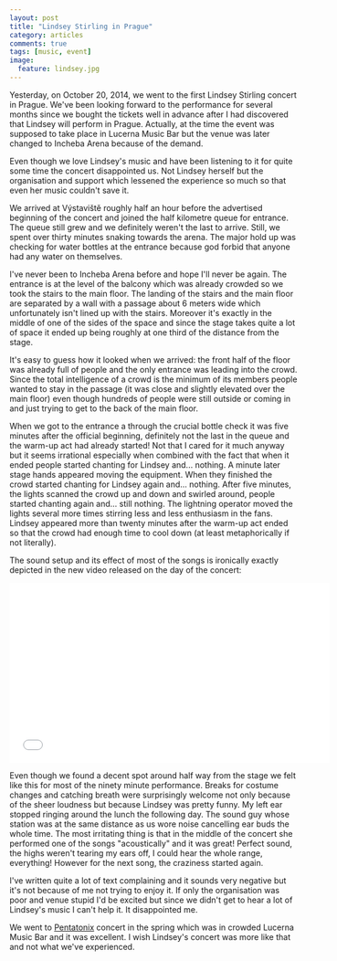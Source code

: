 ```yaml
---
layout: post
title: "Lindsey Stirling in Prague"
category: articles
comments: true
tags: [music, event]
image:
  feature: lindsey.jpg
---
```


Yesterday, on October 20, 2014, we went to the first Lindsey Stirling concert in Prague. We've been looking forward to the performance for several months since we bought the tickets well in advance after I had discovered that Lindsey will perform in Prague. Actually, at the time the event was supposed to take place in Lucerna Music Bar but the venue was later changed to Incheba Arena because of the demand.

Even though we love Lindsey's music and have been listening to it for quite some time the concert disappointed us. Not Lindsey herself but the organisation and support which lessened the experience so much so that even her music couldn't save it.

We arrived at Výstaviště roughly half an hour before the advertised beginning of the concert and joined the half kilometre queue for entrance. The queue still grew and we definitely weren't the last to arrive. Still, we spent over thirty minutes snaking towards the arena. The major hold up was checking for water bottles at the entrance because god forbid that anyone had any water on themselves.

I've never been to Incheba Arena before and hope I'll never be again. The entrance is at the level of the balcony which was already crowded so we took the stairs to the main floor. The landing of the stairs and the main floor are separated by a wall with a passage about 6 meters wide which unfortunately isn't lined up with the stairs. Moreover it's exactly in the middle of one of the sides of the space and since the stage takes quite a lot of space it ended up being roughly at one third of the distance from the stage. 

It's easy to guess how it looked when we arrived: the front half of the floor was already full of people and the only entrance was leading into the crowd. Since the total intelligence of a crowd is the minimum of its members people wanted to stay in the passage (it was close and slightly elevated over the main floor) even though hundreds of people were still outside or coming in and just trying to get to the back of the main floor.

When we got to the entrance a through the crucial bottle check it was five minutes after the official beginning, definitely not the last in the queue and the warm-up act had already started! Not that I cared for it much anyway but it seems irrational especially when combined with the fact that when it ended people started chanting for Lindsey and... nothing. A minute later stage hands appeared moving the equipment. When they finished the crowd started chanting for Lindsey again and... nothing. After five minutes, the lights scanned the crowd up and down and swirled around, people started chanting again and... still nothing. The lightning operator moved the lights several more times stirring less and less enthusiasm in the fans. Lindsey appeared more than twenty minutes after the warm-up act ended so that the crowd had enough time to cool down (at least metaphorically if not literally).

The sound setup and its effect of most of the songs is ironically exactly depicted in the new video released on the day of the concert:

<iframe width="560" height="315" src="//www.youtube.com/embed/jvipPYFebWc?start=115" frameborder="0" allowfullscreen></iframe>

Even though we found a decent spot around half way from the stage we felt like this for most of the ninety minute performance. Breaks for costume changes and catching breath were surprisingly welcome not only because of the sheer loudness but because Lindsey was pretty funny. My left ear stopped ringing around the lunch the following day. The sound guy whose station was at the same distance as us wore noise cancelling ear buds the whole time. The most irritating thing is that in the middle of the concert she performed one of the songs "acoustically" and it was great! Perfect sound, the highs weren't tearing my ears off, I could hear the whole range, everything! However for the next song, the craziness started again.

I've written quite a lot of text complaining and it sounds very negative but it's not because of me not trying to enjoy it. If only the organisation was poor and venue stupid I'd be excited but since we didn't get to hear a lot of Lindsey's music I can't help it. It disappointed me.

We went to [Pentatonix](http://www.youtube.com/channel/UCmv1CLT6ZcFdTJMHxaR9XeA) concert in the spring which was in crowded Lucerna Music Bar and it was excellent. I wish Lindsey's concert was more like that and not what we've experienced.